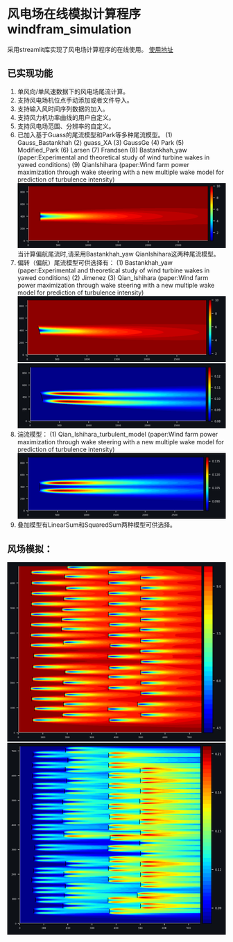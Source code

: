 # 风电场在线模拟计算程序 windfram_simulation
采用streamlit库实现了风电场计算程序的在线使用。
[使用地址](https://abestapple-windfram-simulation-app-snatpw.streamlit.app/)

## 已实现功能
1. 单风向/单风速数据下的风电场尾流计算。
2. 支持风电场机位点手动添加或者文件导入。
3. 支持输入风时间序列数据的加入。
4. 支持风力机功率曲线的用户自定义。
5. 支持风电场范围、分辨率的自定义。
6. 已加入基于Guass的尾流模型和Park等多种尾流模型。
  (1) Gauss_Bastankhah
  (2) guass_XA
  (3) GaussGe
  (4) Park
  (5) Modified_Park
  (6) Larsen
  (7) Frandsen
  (8) Bastankhah_yaw (paper:Experimental and theoretical study of wind turbine wakes in yawed conditions) 
  (9) QianIshihara (paper:Wind farm power maximization through wake steering with a new multiple wake model for prediction of turbulence intensity)
![结果](https://github.com/abestapple/windfram_simulation/blob/main/image/single_wake_velocity.png)
当计算偏航尾流时,请采用Bastankhah_yaw QianIshihara这两种尾流模型。
7. 偏转（偏航）尾流模型可供选择有：
  (1) Bastankhah_yaw (paper:Experimental and theoretical study of wind turbine wakes in yawed conditions)
  (2) Jimenez
  (3) Qian_Ishihara (paper:Wind farm power maximization through wake steering with a new multiple wake model for prediction of turbulence intensity)
![速度场结果](https://github.com/abestapple/windfram_simulation/blob/main/image/yaw_single_wake_velocity.png)
![湍流场结果](https://github.com/abestapple/windfram_simulation/blob/main/image/yaw_single_wake_ti.png)
8. 湍流模型：
  (1) Qian_Ishihara_turbulent_model (paper:Wind farm power maximization through wake steering with a new multiple wake model for prediction of turbulence intensity)
![结果](https://github.com/abestapple/windfram_simulation/blob/main/image/single_wake_ti.png)
9. 叠加模型有LinearSum和SquaredSum两种模型可供选择。
## 风场模拟： 
![风场模拟结果](https://github.com/abestapple/windfram_simulation/blob/main/image/windfarm_vel.png)
![风场模拟结果](https://github.com/abestapple/windfram_simulation/blob/main/image/windfarm_ti.png)
